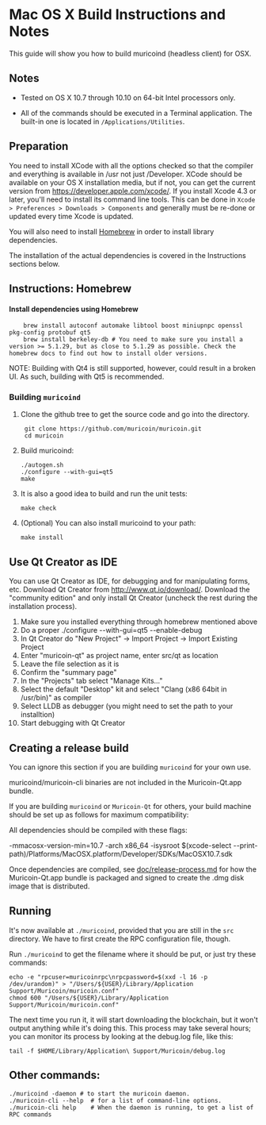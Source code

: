 Mac OS X Build Instructions and Notes
====================================
This guide will show you how to build muricoind (headless client) for OSX.

Notes
-----

* Tested on OS X 10.7 through 10.10 on 64-bit Intel processors only.

* All of the commands should be executed in a Terminal application. The
built-in one is located in `/Applications/Utilities`.

Preparation
-----------

You need to install XCode with all the options checked so that the compiler
and everything is available in /usr not just /Developer. XCode should be
available on your OS X installation media, but if not, you can get the
current version from https://developer.apple.com/xcode/. If you install
Xcode 4.3 or later, you'll need to install its command line tools. This can
be done in `Xcode > Preferences > Downloads > Components` and generally must
be re-done or updated every time Xcode is updated.

You will also need to install [Homebrew](http://brew.sh) in order to install library
dependencies.

The installation of the actual dependencies is covered in the Instructions
sections below.

Instructions: Homebrew
----------------------

#### Install dependencies using Homebrew

        brew install autoconf automake libtool boost miniupnpc openssl pkg-config protobuf qt5
        brew install berkeley-db # You need to make sure you install a version >= 5.1.29, but as close to 5.1.29 as possible. Check the homebrew docs to find out how to install older versions.

NOTE: Building with Qt4 is still supported, however, could result in a broken UI. As such, building with Qt5 is recommended.

### Building `muricoind`

1. Clone the github tree to get the source code and go into the directory.

        git clone https://github.com/muricoin/muricoin.git
        cd muricoin

2.  Build muricoind:

        ./autogen.sh
        ./configure --with-gui=qt5
        make

3.  It is also a good idea to build and run the unit tests:

        make check

4.  (Optional) You can also install muricoind to your path:

        make install

Use Qt Creator as IDE
------------------------
You can use Qt Creator as IDE, for debugging and for manipulating forms, etc.
Download Qt Creator from http://www.qt.io/download/. Download the "community edition" and only install Qt Creator (uncheck the rest during the installation process).

1. Make sure you installed everything through homebrew mentioned above 
2. Do a proper ./configure --with-gui=qt5 --enable-debug
3. In Qt Creator do "New Project" -> Import Project -> Import Existing Project
4. Enter "muricoin-qt" as project name, enter src/qt as location
5. Leave the file selection as it is
6. Confirm the "summary page"
7. In the "Projects" tab select "Manage Kits..."
8. Select the default "Desktop" kit and select "Clang (x86 64bit in /usr/bin)" as compiler
9. Select LLDB as debugger (you might need to set the path to your installtion)
10. Start debugging with Qt Creator

Creating a release build
------------------------
You can ignore this section if you are building `muricoind` for your own use.

muricoind/muricoin-cli binaries are not included in the Muricoin-Qt.app bundle.

If you are building `muricoind` or `Muricoin-Qt` for others, your build machine should be set up
as follows for maximum compatibility:

All dependencies should be compiled with these flags:

 -mmacosx-version-min=10.7
 -arch x86_64
 -isysroot $(xcode-select --print-path)/Platforms/MacOSX.platform/Developer/SDKs/MacOSX10.7.sdk

Once dependencies are compiled, see [doc/release-process.md](release-process.md) for how the Muricoin-Qt.app
bundle is packaged and signed to create the .dmg disk image that is distributed.

Running
-------

It's now available at `./muricoind`, provided that you are still in the `src`
directory. We have to first create the RPC configuration file, though.

Run `./muricoind` to get the filename where it should be put, or just try these
commands:

    echo -e "rpcuser=muricoinrpc\nrpcpassword=$(xxd -l 16 -p /dev/urandom)" > "/Users/${USER}/Library/Application Support/Muricoin/muricoin.conf"
    chmod 600 "/Users/${USER}/Library/Application Support/Muricoin/muricoin.conf"

The next time you run it, it will start downloading the blockchain, but it won't
output anything while it's doing this. This process may take several hours;
you can monitor its process by looking at the debug.log file, like this:

    tail -f $HOME/Library/Application\ Support/Muricoin/debug.log

Other commands:
-------

    ./muricoind -daemon # to start the muricoin daemon.
    ./muricoin-cli --help  # for a list of command-line options.
    ./muricoin-cli help    # When the daemon is running, to get a list of RPC commands
